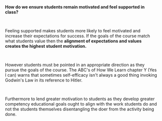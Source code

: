 <p><strong>How do we ensure students remain motivated and feel supported in class?</strong></p>  <p> </p>  <p><span style=font-weight: 400;>Feeling supported makes students more likely to feel motivated and increase their expectations for success. If the goals of the course match what students value then the </span><strong>alignment of expectations and values creates the highest student motivation.</strong></p>  <p> </p>  <p><span style=font-weight: 400;>However students must be pointed in an appropriate direction as they pursue the goals of the course. The ABC's of How We Learn chapter Y (Yes I can) warns that sometimes self-efficacy isn't always a good thing invoking Godwin's Law in its reference to Hitler.</span></p>  <p> </p>  <p><span style=font-weight: 400;>Furthermore to lend greater motivation to students as they develop greater competency educational goals ought to align with the work students do and not the students themselves disentangling the doer from the activity being done.</span></p>